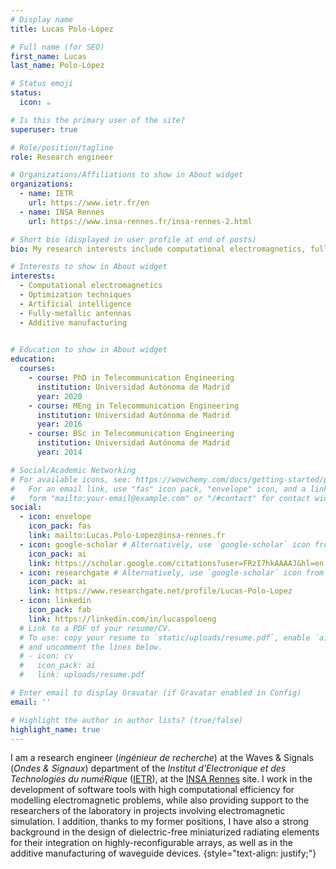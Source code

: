 ```yaml
---
# Display name
title: Lucas Polo-López

# Full name (for SEO)
first_name: Lucas
last_name: Polo-López

# Status emoji
status:
  icon: ☕️

# Is this the primary user of the site?
superuser: true

# Role/position/tagline
role: Research engineer

# Organizations/Affiliations to show in About widget
organizations:
  - name: IETR
    url: https://www.ietr.fr/en
  - name: INSA Rennes
    url: https://www.insa-rennes.fr/insa-rennes-2.html

# Short bio (displayed in user profile at end of posts)
bio: My research interests include computational electromagnetics, fully-metallic antenna arrays and additive manufacturing.

# Interests to show in About widget
interests:
  - Computational electromagnetics
  - Optimization techniques
  - Artificial intelligence
  - Fully-metallic antennas
  - Additive manufacturing
  

# Education to show in About widget
education:
  courses:
    - course: PhD in Telecommunication Engineering
      institution: Universidad Autónoma de Madrid
      year: 2020
    - course: MEng in Telecommunication Engineering
      institution: Universidad Autónoma de Madrid
      year: 2016
    - course: BSc in Telecommunication Engineering
      institution: Universidad Autónoma de Madrid
      year: 2014

# Social/Academic Networking
# For available icons, see: https://wowchemy.com/docs/getting-started/page-builder/#icons
#   For an email link, use "fas" icon pack, "envelope" icon, and a link in the
#   form "mailto:your-email@example.com" or "/#contact" for contact widget.
social:
  - icon: envelope
    icon_pack: fas
    link: mailto:Lucas.Polo-Lopez@insa-rennes.fr
  - icon: google-scholar # Alternatively, use `google-scholar` icon from `ai` icon pack
    icon_pack: ai
    link: https://scholar.google.com/citations?user=FRzI7hkAAAAJ&hl=en
  - icon: researchgate # Alternatively, use `google-scholar` icon from `ai` icon pack
    icon_pack: ai
    link: https://www.researchgate.net/profile/Lucas-Polo-Lopez
  - icon: linkedin
    icon_pack: fab
    link: https://linkedin.com/in/lucaspoloeng
  # Link to a PDF of your resume/CV.
  # To use: copy your resume to `static/uploads/resume.pdf`, enable `ai` icons in `params.yaml`,
  # and uncomment the lines below.
  # - icon: cv
  #   icon_pack: ai
  #   link: uploads/resume.pdf

# Enter email to display Gravatar (if Gravatar enabled in Config)
email: ''

# Highlight the author in author lists? (true/false)
highlight_name: true
---
```


I am a research engineer (_ingénieur de recherche_) at the Waves & Signals (_Ondes & Signaux_) department of the _Institut d'Electronique et des Technologies du numéRique_ ([IETR](https://www.ietr.fr/en)), at the [INSA Rennes](https://www.insa-rennes.fr/insa-rennes-2.html) site. I work in the development of software tools with high computational efficiency for modelling electromagnetic problems, while also providing support to the researchers of the laboratory in projects involving electromagnetic simulation. I addition, thanks to my former positions, I have also a strong background in the design of dielectric-free miniaturized radiating elements for their integration on highly-reconfigurable arrays, as well as in the additive manufacturing of waveguide devices.
{style="text-align: justify;"}
